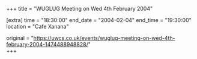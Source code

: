 +++
title = "WUGLUG Meeting on Wed 4th February 2004"

[extra]
time = "18:30:00"
end_date = "2004-02-04"
end_time = "19:30:00"
location = "Cafe Xanana"

original = "https://uwcs.co.uk/events/wuglug-meeting-on-wed-4th-february-2004-1474488948828/"    
+++



